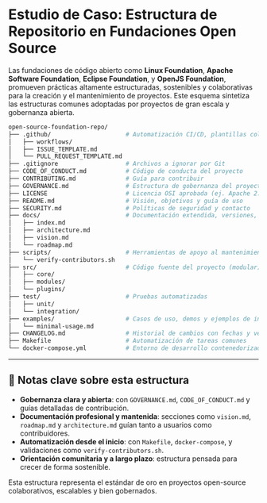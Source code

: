 # Estudio de Caso: Estructura de Repositorio en Fundaciones Open Source

Las fundaciones de código abierto como **Linux Foundation**, **Apache Software Foundation**, **Eclipse Foundation**, y **OpenJS Foundation**, promueven prácticas altamente estructuradas, sostenibles y colaborativas para la creación y el mantenimiento de proyectos. Este esquema sintetiza las estructuras comunes adoptadas por proyectos de gran escala y gobernanza abierta.

```bash
open-source-foundation-repo/
├── .github/                     # Automatización CI/CD, plantillas colaborativas
│   ├── workflows/
│   ├── ISSUE_TEMPLATE.md
│   └── PULL_REQUEST_TEMPLATE.md
├── .gitignore                   # Archivos a ignorar por Git
├── CODE_OF_CONDUCT.md           # Código de conducta del proyecto
├── CONTRIBUTING.md              # Guía para contribuir
├── GOVERNANCE.md                # Estructura de gobernanza del proyecto
├── LICENSE                      # Licencia OSI aprobada (ej. Apache 2.0)
├── README.md                    # Visión, objetivos y guía de uso
├── SECURITY.md                  # Políticas de seguridad y contacto
├── docs/                        # Documentación extendida, versiones, normas
│   ├── index.md
│   ├── architecture.md
│   ├── vision.md
│   └── roadmap.md
├── scripts/                     # Herramientas de apoyo al mantenimiento y desarrollo
│   └── verify-contributors.sh
├── src/                         # Código fuente del proyecto (modular)
│   ├── core/
│   ├── modules/
│   └── plugins/
├── test/                        # Pruebas automatizadas
│   ├── unit/
│   └── integration/
├── examples/                    # Casos de uso, demos y ejemplos de integración
│   └── minimal-usage.md
├── CHANGELOG.md                 # Historial de cambios con fechas y versiones
├── Makefile                     # Automatización de tareas comunes
└── docker-compose.yml           # Entorno de desarrollo contenedorizado
```

---

## 📌 Notas clave sobre esta estructura

- **Gobernanza clara y abierta**: con `GOVERNANCE.md`, `CODE_OF_CONDUCT.md` y guías detalladas de contribución.
- **Documentación profesional y mantenida**: secciones como `vision.md`, `roadmap.md` y `architecture.md` guían tanto a usuarios como contribuidores.
- **Automatización desde el inicio**: con `Makefile`, `docker-compose`, y validaciones como `verify-contributors.sh`.
- **Orientación comunitaria y a largo plazo**: estructura pensada para crecer de forma sostenible.

Esta estructura representa el estándar de oro en proyectos open-source colaborativos, escalables y bien gobernados.

